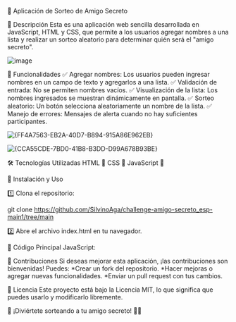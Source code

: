 🎁 Aplicación de Sorteo de Amigo Secreto

📌 Descripción
Esta es una aplicación web sencilla desarrollada en JavaScript, HTML y CSS, que permite a los usuarios agregar nombres a una lista y realizar un sorteo aleatorio para determinar quién será el "amigo secreto".

![image](https://github.com/user-attachments/assets/69b8517a-fee3-495c-b89f-c1662a7c8151)

🎯 Funcionalidades
✅ Agregar nombres: Los usuarios pueden ingresar nombres en un campo de texto y agregarlos a una lista.
✅ Validación de entrada: No se permiten nombres vacíos.
✅ Visualización de la lista: Los nombres ingresados se muestran dinámicamente en pantalla.
✅ Sorteo aleatorio: Un botón selecciona aleatoriamente un nombre de la lista.
✅ Manejo de errores: Mensajes de alerta cuando no hay suficientes participantes.

![{FF4A7563-EB2A-40D7-B894-915A86E962EB}](https://github.com/user-attachments/assets/def0534c-7b61-4aee-9382-4e9592783887)

![{CCA55CDE-7BD0-41B8-B3DD-D99A678B93BE}](https://github.com/user-attachments/assets/649562fb-0603-4eb5-ac88-a0ae2494f69b)


🛠️ Tecnologías Utilizadas
HTML 📄
CSS 🎨
JavaScript 🚀

📌 Instalación y Uso

1️⃣ Clona el repositorio:

git clone https://github.com/SilvinoAga/challenge-amigo-secreto_esp-main1/tree/main

2️⃣ Abre el archivo index.html en tu navegador.

📜 Código Principal
JavaScript:

📌 Contribuciones
Si deseas mejorar esta aplicación, ¡las contribuciones son bienvenidas! Puedes:
*Crear un fork del repositorio.
*Hacer mejoras o agregar nuevas funcionalidades.
*Enviar un pull request con tus cambios.

📄 Licencia
Este proyecto está bajo la Licencia MIT, lo que significa que puedes usarlo y modificarlo libremente.

📌 ¡Diviértete sorteando a tu amigo secreto! 🎁✨


